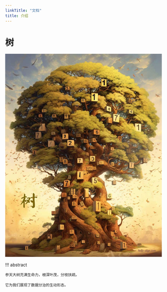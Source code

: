 ```yaml
---
linkTitle: "文档"
title: 介绍
---
```

# 树

<div class="center-table" markdown>

![树](../assets/covers/chapter_tree.jpg)

</div>

!!! abstract

    参天大树充满生命力，根深叶茂，分枝扶疏。
    
    它为我们展现了数据分治的生动形态。
